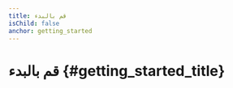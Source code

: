 ```yaml
---
title: قم بالبدء
isChild: false
anchor: getting_started
---
```


# قم بالبدء {#getting_started_title}

